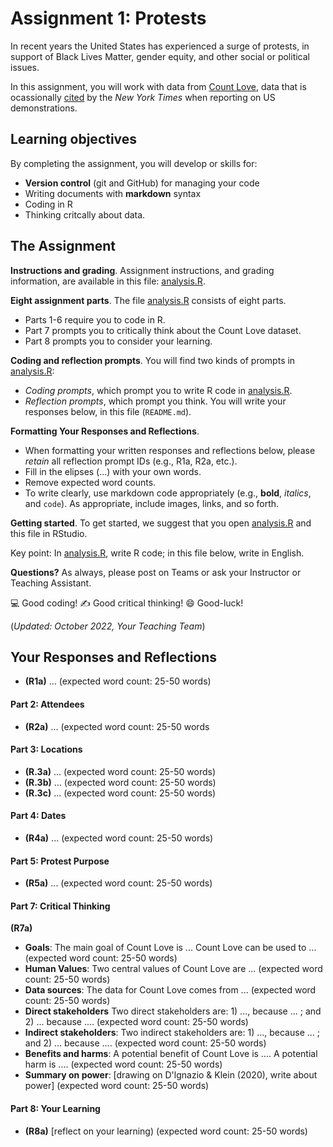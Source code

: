 # Assignment 1: Protests
In recent years the United States has experienced a surge of protests, in support of Black Lives Matter, gender equity, and other social or political issues.

In this assignment, you will work with data from [Count Love](https://countlove.org/), data that is ocassionally [cited](https://www.nytimes.com/2020/08/28/us/black-lives-matter-protest.html) by the _New York Times_ when reporting on US demonstrations.

## Learning objectives
By completing the assignment, you will develop or skills for:

- **Version control** (git and GitHub) for managing your code
- Writing documents with **markdown** syntax
- Coding in R
- Thinking critcally about data.

## The Assignment
**Instructions and grading**. Assignment instructions, and grading information, 
are available in this file: [analysis.R](analysis.R).

**Eight assignment parts**. The file [analysis.R](analysis.R) consists of eight parts.

* Parts 1-6 require you to code in R.
* Part 7 prompts you to critically think about the Count Love dataset.
* Part 8 prompts you to consider your learning.

**Coding and reflection prompts**. You will find two kinds of prompts in [analysis.R](analysis.R):

* *Coding prompts*, which prompt you to write R code in [analysis.R](analysis.R).
* *Reflection prompts*, which prompt you think. You will write your responses below, 
in this file (`README.md`).

**Formatting Your Responses and Reflections**.

* When formatting your written
responses and reflections below, please *retain* all
reflection prompt IDs (e.g., R1a, R2a, etc.).
* Fill in the elipses (...) with your own words. 
* Remove expected word counts.
* To write clearly, use markdown code appropriately (e.g., **bold**, _italics_, and `code`). As appropriate, include images, links, and so forth.

**Getting started**. To get started, we suggest that you open [analysis.R](analysis.R) 
and this file in RStudio.

Key point: In [analysis.R](analysis.R), write R code; in this file below,
write in English.

**Questions?** As always, please post on Teams or ask your Instructor or Teaching Assistant.

:computer: Good coding!
   :writing_hand: Good critical thinking!
      :smile: Good-luck!

(_Updated: October 2022, Your Teaching Team_)

## Your Responses and Reflections
* **(R1a)** ... (expected word count: 25-50 words)

#### Part 2: Attendees
* **(R2a)** ... (expected word count: 25-50 words

#### Part 3: Locations
* **(R.3a)** ... (expected word count: 25-50 words)
* **(R.3b)** ... (expected word count: 25-50 words)
* **(R.3c)** ... (expected word count: 25-50 words)

#### Part 4: Dates
* **(R4a)** ... (expected word count: 25-50 words)

#### Part 5: Protest Purpose
* **(R5a)** ... (expected word count: 25-50 words)  

#### Part 7: Critical Thinking
**(R7a)**

* **Goals**: The main goal of Count Love is ... Count Love can be used to ... (expected word count: 25-50 words)  
* **Human Values**: Two central values of Count Love are ... (expected word count: 25-50 words)  
* **Data sources**: The data for Count Love comes from ... (expected word count: 25-50 words)  
* **Direct stakeholders** Two direct stakeholders are: 1) ..., because ... ; and 2) ... because .... (expected word count: 25-50 words)  
* **Indirect stakeholders**: Two indirect stakeholders are: 1) ..., because ... ; and 2) ... because .... (expected word count: 25-50 words)  
* **Benefits and harms**: A potential benefit of Count Love is .... A potential harm is .... (expected word count: 25-50 words) 
* **Summary on power**: [drawing on D'lgnazio & Klein (2020), write about power] (expected word count: 25-50 words) 

#### Part 8: Your Learning
* **(R8a)** [reflect on your learning) (expected word count: 25-50 words) 

